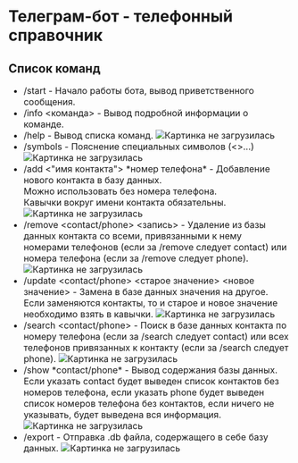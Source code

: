 # Телеграм-бот - телефонный справочник 

## Список команд
<font size = "3">

- /start - Начало работы бота, вывод приветственного сообщения.
- /info <команда> - Вывод подробной информации о команде.
- /help - Вывод списка команд.
![Картинка не загрузилась](./Screenshots/start_help_info.png)
- /symbols - Пояснение специальных символов (<>...)
![Картинка не загрузилась](./Screenshots/symbols.png)
- /add <"имя контакта"> \*номер телефона\* - Добавление нового контакта в базу данных.  
Можно использовать без номера телефона.  
Кавычки вокруг имени контакта обязательны.
![Картинка не загрузилась](./Screenshots/add.png)
- /remove <contact/phone> <запись> - Удаление из базы данных контакта со всеми, 
привязанными к нему номерами телефонов (если за /remove следует contact) 
или номера телефона (если за /remove следует phone).
![Картинка не загрузилась](./Screenshots/remove.png)
- /update <contact/phone> <старое значение> <новое значение> - Замена в базе данных значения на другое. 
Если заменяются контакты, то и старое и новое значение необходимо взять в кавычки.
![Картинка не загрузилась](./Screenshots/update.png)
- /search <contact/phone> - Поиск в базе данных контакта по номеру телефона (если за /search следует contact) 
или всех телефонов привязанных к контакту (если за /search следует phone).
![Картинка не загрузилась](./Screenshots/search.png)
- /show \*contact/phone\* - Вывод содержания базы данных. Если указать contact будет выведен список контактов без номеров 
телефона, если указать phone будет выведен список номеров телефона без контактов, если ничего не указывать, 
будет выведена вся информация.
![Картинка не загрузилась](./Screenshots/show.png)
- /export - Отправка .db файла, содержащего в себе базу данных.
![Картинка не загрузилась](./Screenshots/export.png)

</font>